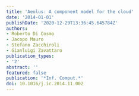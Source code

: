```yaml
---
title: 'Aeolus: A component model for the cloud'
date: '2014-01-01'
publishDate: '2020-12-29T13:36:45.645784Z'
authors:
- Roberto Di Cosmo
- Jacopo Mauro
- Stefano Zacchiroli
- Gianluigi Zavattaro
publication_types:
- '2'
abstract: ''
featured: false
publication: '*Inf. Comput.*'
doi: 10.1016/j.ic.2014.11.002
---
```


